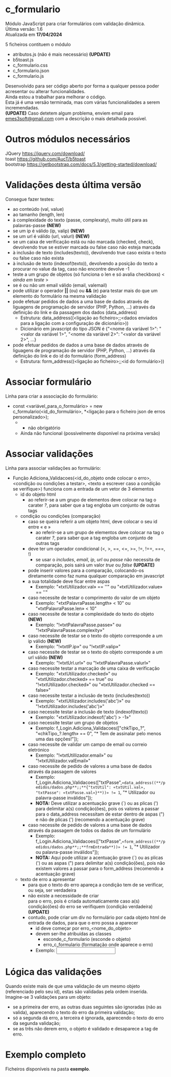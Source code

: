 # c_formulario
Módulo JavaScript para criar formulários com validação dinâmica. <br>
Última versão: 1.6 <br>
Atualizada em **17/04/2024**

5 ficheiros contituem o módulo
- atributos.js (não é mais necessário) **(UPDATE)**
- b5toast.js
- c_formulario.css
- c_formulario.json
- c_formulario.js

Desenvolvido para ser código aberto por forma a qualquer pessoa poder acresentar ou alterar funcionalidades. <br>
Ainda estou a trabalhar para melhorar o código. <br>
Esta já é uma versão terminada, mas com várias funcionalidades a serem incremendadas. <br> **(UPDATE)**
Caso detetem algum problema, enviem email para emes3soft@gmail.com com a descrição o mais detalhada possível. <br>

# Outros módulos necessários

JQuery     https://jquery.com/download/ <br>
toast      https://github.com/AucT/b5toast <br>
bootstrap  https://getbootstrap.com/docs/5.3/getting-started/download/ <br>

# Validações desta última versão

Consegue fazer testes:
  - ao conteúdo (val, value)
  - ao tamanho (length, len)
  - à complexidade do texto (passe, complexaty), muito útil para as palavras-passe **(NEW)**
  - se um ip é válido (ip, valip) **(NEW)**
  - se um url é válido (url, valurl) **(NEW)**
  - se um caixa de verificação está ou não marcada (checked, check), devolvendo true se estiver marcada ou false caso não esteja marcada
  - à inclusão de texto (includes(texto)), devolvendo true caso exista o texto ou false caso não exista
  - à inclusão de texto (indexof(texto)), devolvendo a posição do texto a procurar no value da tag, caso não encontre devolve -1
  - teste a um grupo de objetos (só funciona o len e só avalia checkboxs) < _ainda em teste_ >
  - se é ou não um email válido (email, valemail)
  - pode utilizar o operador **||** (ou) ou **&&** (e) para testar mais do que um elemento do formulário na mesma validação
  - pode efetuar pedidos de dados a uma base de dados através de liguagens de programação de servidor (PHP, Python, ...) através da definição do link e da passagem dos dados (data_address)
    - Estrutura: data_address((<ligação ao ficheiro>;;<dados enviados para a ligação com a configuração de dicionário>))
    - Dicionário em javascript do tipo JSON é {"<nome da variável 1>": "<valor da variável 1>", "<nome da variável 2>": "<valor da variável 2>", ...}
  - pode efetuar pedidos de dados a uma base de dados através de liguagens de programação de servidor (PHP, Python, ...) através da definição do link e do id do formulário (form_address)
    - Estrutura: form_address((<ligação ao ficheiro>;;<id do formulário>))

# Associar formulário

Linha para criar a associação do formulário:
- const <variável_para_o_formulário> = new c_formulario(<id_do_formulário>, *<ligação para o ficheiro json de erros personalizado>);
  - * não obrigatório
  - Ainda não funcional (possivelmente disponível na próxima versão)

# Associar validações

Linha para associar validações ao formulário:
- Função Adiciona_Validacoes(<id_do_objeto onde colocar o erro>, <condição ou condições a testar>, <texto a escrever caso a condição se verifique>) funciona com a entrada de um vetor de 3 elementos
  - id do objeto html
    - ao referir-se a um grupo de elementos deve colocar na tag o carater _?_, para saber que a tag engloba um conjunto de outras tags
  - condição ou condições (comparação)
    - caso se queira referir a um objeto html, deve colocar o seu id entre « e »
      - ao referir-se a um grupo de elementos deve colocar na tag o carater _?_, para saber que a tag engloba um conjunto de outras tags
    - deve ter um operador condicional (<, >, ==, <=, >=, !=, !==, ===, !)
      - se usar o _includes_, _email_, _ip_, _url_ ou _passe_ não necessita de comparação, pois sairá um valor _true_ ou _false_ **(UPDATE)**
    - pode inserir valores para a comparação, colocando-os diretamente como faz numa qualquer comparação em javascript
    - a sua totalidade deve ficar entre aspas
      - Exemplo: "«txtUtilizador.val» == ''" ou "«txtUtilizador.value» == ''"
    - caso necessite de testar o comprimento do valor de um objeto
      - Exemplo: "«txtPalavraPasse.length» < 10" ou "«txtPalavraPasse.len» < 10"
    - caso necessite de testar a complexidade do texto do objeto **(NEW)**
      - Exemplo: "!«txtPalavraPasse.passe»" ou "!«txtPalavraPasse.complexity»"
    - caso necessite de testar se o texto do objeto corresponde a um ip válido **(NEW)**
      - Exemplo: "!«txtIP.ip»" ou "!«txtIP.valip»"
    - caso necessite de testar se o texto do objeto corresponde a um url válido **(NEW)**
      - Exemplo: "!«txtUrl.url»" ou "!«txtPalavraPasse.valurl»"
    - caso necessite testar a marcação de uma caixa de verificação
      - Exemplo: "«txtUtilizador.checked»" ou "«txtUtilizador.checked» == true" ou "!«txtUtilizador.checked»" ou "«txtUtilizador.checked == false»"
    - caso necessite testar a inclusão de texto (includes(texto))
      - Exemplo: "«txtUtilizador.includes('abc')»" ou "!«txtUtilizador.includes('abc')»"
    - caso necessite testar a inclusão de texto (indexof(texto))
      - Exemplo: "«txtUtilizador.indexof('abc') > -1»"
    - caso necessite testar um grupo de objetos
      - Exemplo: f_Login.Adiciona_Validacoes(["chkTipo_?", "«chkTipo_?.length» == 0", "* Tem de assinalar pelo menos uma das opções!"]);
    - caso necessite de validar um campo de email ou correio eletrónico
      - Exemplo: "!«txtUtillizador.email»" ou "!«txtUtilizador.valEmail»"
    - caso necessite de pedido de valores a uma base de dados através da passagem de valores
      - Exemplo: f_Login.Adiciona_Validacoes(["txtPasse",`«data_address((**/pedidos/dados.php**;;**{"txtUtil": «txtUtil.val», "txtPasse": «txtPasse.val»}**))» != 1`, "* Utilizador ou palavra-passe inválidos"]);
      - **NOTA:** Deve utilizar a acentuação grave (`) ou as plicas (') para delimitar a(s) condição(ões), pois os valores a passar para o data_address necessitam de estar dentro de aspas (") e não de plicas (') (recomendo a acentuação grave)
    - caso necessite de pedido de valores a uma base de dados através da passagem de todos os dados de um formulário
      - Exemplo: f_Login.Adiciona_Validacoes(["txtPasse",`«form_address((**/pedidos/dados.php**;;**frmEntrada**))» != 1`, "* Utilizador ou palavra-passe inválidos"]);
      - **NOTA:** Aqui pode utilizar a acentuação grave (`) ou as plicas (') ou as aspas (") para delimitar a(s) condição(ões), pois não existem valores a passar para o form_address (recomendo a acentuação grave)
  - texto de erro a apresentar
    - para que o texto do erro apareça a condição tem de se verificar, ou seja, ser verdadeira
    - não existe a necessidade de criar <div> para o erro, pois é criada automaticamente caso a(s) condição(ões) do erro se verifiquem (condição verdadeira) **(UPDATE)**
    - contudo, pode criar um div no formulário por cada objeto html de entrada de dados, para que o erro possa a aparecer
      - id deve começar por erro_<nome_do_objeto> 
      - devem ser-lhe atribuídas as classes
        - esconde_c_formulario (esconde o objeto)
        - erro_c_formulario (formatação onde aparece o erro)
      - Exemplo:
        <input id="txtUtilizador" type="text" />
        <div id="erro_txtUtilizador" class="esconde_c_formulario erro_c_formulario"></div>

# Lógica das validações

Quando existe mais de que uma validação de um mesmo objeto (referenciado pelo seu id), estas são validadas pela ordem inserida. <br>
Imagine-se 3 validações para um objeto:
  - se a primeira der erro, as outras duas seguintes são ignoradas (não as valida), aparecendo o texto do erro da primeira validação;
  - só a segunda dá erro, a terceira é ignorada, aparecendo o texto do erro da segunda validação;
  - se as três não derem erro, o objeto é validado e desaparece a tag de erro.

# Exemplo completo

Ficheiros disponíveis na pasta **exemplo**.
